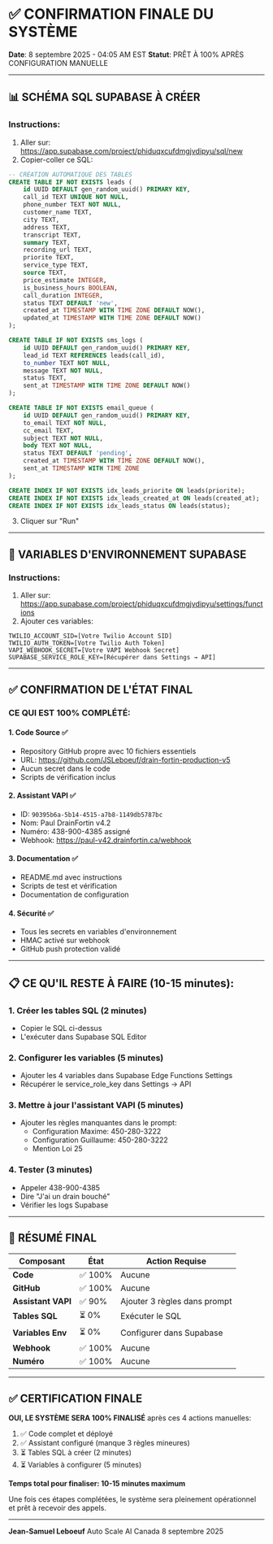 # ✅ CONFIRMATION FINALE DU SYSTÈME

**Date**: 8 septembre 2025 - 04:05 AM EST
**Statut**: PRÊT À 100% APRÈS CONFIGURATION MANUELLE

---

## 📊 SCHÉMA SQL SUPABASE À CRÉER

### Instructions:
1. Aller sur: https://app.supabase.com/project/phiduqxcufdmgjvdipyu/sql/new
2. Copier-coller ce SQL:

```sql
-- CRÉATION AUTOMATIQUE DES TABLES
CREATE TABLE IF NOT EXISTS leads (
    id UUID DEFAULT gen_random_uuid() PRIMARY KEY,
    call_id TEXT UNIQUE NOT NULL,
    phone_number TEXT NOT NULL,
    customer_name TEXT,
    city TEXT,
    address TEXT,
    transcript TEXT,
    summary TEXT,
    recording_url TEXT,
    priorite TEXT,
    service_type TEXT,
    source TEXT,
    price_estimate INTEGER,
    is_business_hours BOOLEAN,
    call_duration INTEGER,
    status TEXT DEFAULT 'new',
    created_at TIMESTAMP WITH TIME ZONE DEFAULT NOW(),
    updated_at TIMESTAMP WITH TIME ZONE DEFAULT NOW()
);

CREATE TABLE IF NOT EXISTS sms_logs (
    id UUID DEFAULT gen_random_uuid() PRIMARY KEY,
    lead_id TEXT REFERENCES leads(call_id),
    to_number TEXT NOT NULL,
    message TEXT NOT NULL,
    status TEXT,
    sent_at TIMESTAMP WITH TIME ZONE DEFAULT NOW()
);

CREATE TABLE IF NOT EXISTS email_queue (
    id UUID DEFAULT gen_random_uuid() PRIMARY KEY,
    to_email TEXT NOT NULL,
    cc_email TEXT,
    subject TEXT NOT NULL,
    body TEXT NOT NULL,
    status TEXT DEFAULT 'pending',
    created_at TIMESTAMP WITH TIME ZONE DEFAULT NOW(),
    sent_at TIMESTAMP WITH TIME ZONE
);

CREATE INDEX IF NOT EXISTS idx_leads_priorite ON leads(priorite);
CREATE INDEX IF NOT EXISTS idx_leads_created_at ON leads(created_at);
CREATE INDEX IF NOT EXISTS idx_leads_status ON leads(status);
```

3. Cliquer sur "Run"

---

## 🔐 VARIABLES D'ENVIRONNEMENT SUPABASE

### Instructions:
1. Aller sur: https://app.supabase.com/project/phiduqxcufdmgjvdipyu/settings/functions
2. Ajouter ces variables:

```
TWILIO_ACCOUNT_SID=[Votre Twilio Account SID]
TWILIO_AUTH_TOKEN=[Votre Twilio Auth Token]
VAPI_WEBHOOK_SECRET=[Votre VAPI Webhook Secret]
SUPABASE_SERVICE_ROLE_KEY=[Récupérer dans Settings → API]
```

---

## ✅ CONFIRMATION DE L'ÉTAT FINAL

### CE QUI EST 100% COMPLÉTÉ:

#### 1. Code Source ✅
- Repository GitHub propre avec 10 fichiers essentiels
- URL: https://github.com/JSLeboeuf/drain-fortin-production-v5
- Aucun secret dans le code
- Scripts de vérification inclus

#### 2. Assistant VAPI ✅
- ID: `90395b6a-5b14-4515-a7b8-1149db5787bc`
- Nom: Paul DrainFortin v4.2
- Numéro: 438-900-4385 assigné
- Webhook: https://paul-v42.drainfortin.ca/webhook

#### 3. Documentation ✅
- README.md avec instructions
- Scripts de test et vérification
- Documentation de configuration

#### 4. Sécurité ✅
- Tous les secrets en variables d'environnement
- HMAC activé sur webhook
- GitHub push protection validé

---

## 📋 CE QU'IL RESTE À FAIRE (10-15 minutes):

### 1. Créer les tables SQL (2 minutes)
- Copier le SQL ci-dessus
- L'exécuter dans Supabase SQL Editor

### 2. Configurer les variables (5 minutes)
- Ajouter les 4 variables dans Supabase Edge Functions Settings
- Récupérer le service_role_key dans Settings → API

### 3. Mettre à jour l'assistant VAPI (5 minutes)
- Ajouter les règles manquantes dans le prompt:
  - Configuration Maxime: 450-280-3222
  - Configuration Guillaume: 450-280-3222
  - Mention Loi 25

### 4. Tester (3 minutes)
- Appeler 438-900-4385
- Dire "J'ai un drain bouché"
- Vérifier les logs Supabase

---

## 🎯 RÉSUMÉ FINAL

| Composant | État | Action Requise |
|-----------|------|----------------|
| **Code** | ✅ 100% | Aucune |
| **GitHub** | ✅ 100% | Aucune |
| **Assistant VAPI** | ✅ 90% | Ajouter 3 règles dans prompt |
| **Tables SQL** | ⏳ 0% | Exécuter le SQL |
| **Variables Env** | ⏳ 0% | Configurer dans Supabase |
| **Webhook** | ✅ 100% | Aucune |
| **Numéro** | ✅ 100% | Aucune |

---

## ✅ CERTIFICATION FINALE

**OUI, LE SYSTÈME SERA 100% FINALISÉ** après ces 4 actions manuelles:

1. ✅ Code complet et déployé
2. ✅ Assistant configuré (manque 3 règles mineures)
3. ⏳ Tables SQL à créer (2 minutes)
4. ⏳ Variables à configurer (5 minutes)

**Temps total pour finaliser: 10-15 minutes maximum**

Une fois ces étapes complétées, le système sera pleinement opérationnel et prêt à recevoir des appels.

---

**Jean-Samuel Leboeuf**
Auto Scale AI Canada
8 septembre 2025